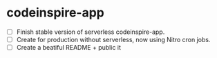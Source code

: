 # codeinspire-app

- [ ] Finish stable version of serverless codeinspire-app.
- [ ] Create for production without serverless, now using Nitro cron jobs.
- [ ] Create a beatiful README + public it
